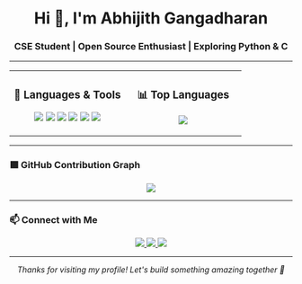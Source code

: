 <h1 align="center">Hi 👋, I'm Abhijith Gangadharan</h1>
<h3 align="center">CSE Student | Open Source Enthusiast | Exploring Python & C</h3>

---

<table>
  <tr>
    <td align="center" width="50%">
      <h3>🧰 Languages & Tools</h3>
      <p>
        <img src="https://img.shields.io/badge/C-00599C?style=for-the-badge&logo=c&logoColor=white"/>
        <img src="https://img.shields.io/badge/Python-3776AB?style=for-the-badge&logo=python&logoColor=white"/>
        <img src="https://img.shields.io/badge/Git-F05032?style=for-the-badge&logo=git&logoColor=white"/>
        <img src="https://img.shields.io/badge/GitHub-181717?style=for-the-badge&logo=github&logoColor=white"/>
        <img src="https://img.shields.io/badge/VS_Code-007ACC?style=for-the-badge&logo=visual-studio-code&logoColor=white"/>
        <img src="https://img.shields.io/badge/Linux-FCC624?style=for-the-badge&logo=linux&logoColor=black"/>
      </p>
    </td>
    <td align="center" width="50%">
      <h3>📊 Top Languages</h3>
      <p>
        <img src="https://github-readme-stats.vercel.app/api/top-langs/?username=Abhijith1000&layout=compact&theme=radical" />
      </p>
    </td>
  </tr>
</table>

---

### 🟩 GitHub Contribution Graph

<p align="center">
  <img src="https://github-profile-summary-cards.vercel.app/api/cards/profile-details?username=Abhijith1000&theme=radical" />
</p>

---

### 📫 Connect with Me

<p align="center">
  <a href="https://www.linkedin.com/in/abhijith-gangadharan-3b8288256" target="_blank">
    <img src="https://img.shields.io/badge/LinkedIn-0A66C2?style=for-the-badge&logo=linkedin&logoColor=white" />
  </a>
  <a href="mailto:abhijithgangadharan.mec@gmail.com">
    <img src="https://img.shields.io/badge/Gmail-D14836?style=for-the-badge&logo=gmail&logoColor=white" />
  </a>
  <a href="https://abhijith-gangadharan-website.onrender.com" target="_blank">
    <img src="https://img.shields.io/badge/Portfolio-000000?style=for-the-badge&logo=About.me&logoColor=white" />
  </a>
</p>

---

<p align="center"><i>Thanks for visiting my profile! Let's build something amazing together 🚀</i></p>
